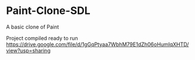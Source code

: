 # Paint-Clone-SDL
A basic clone of Paint

Project compiled ready to run
https://drive.google.com/file/d/1gGqPtyaa7WbhM79E1dZh06oHumIqXHTD/view?usp=sharing
